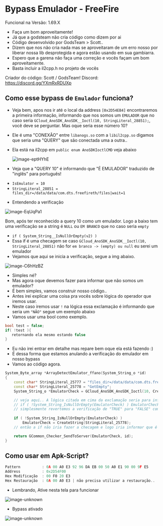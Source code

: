 # Bypass Emulador - FreeFire
Funcional na Versão: 1.69.X
- Faça um bom aproveitamente!
- Já que a godsteam não cria código como dizem por ai
- Código desenvolvido por GodsTeam > Scott..
- Dizem que nos não cria nada mas se aproveitaram de um erro nosso por liberar nossa lib desprotegida e agora estão usando em sua gambiarra.
- Espero que a garena não faça uma correção e vocês façam um bom aproveitamente.
- Basta incluir a il2cpp.h no projeto de vocês

Criador do código: Scott / GodsTeam!
Discord: https://discord.gg/YXmRxRDUXp

## Como esse bypass de `Emulador` funciona?
+ Veja bem, apos nos ir até o local da address `[0x2D54EB4]` encontraremos a primeira informação, informando que nos somos um `EMULADOR` que no caso seria `GCloud_AnoSDK_AnoSDK__Ioctl(10, StringLiteral_28851);`, você deve se perguntar. Mas oque seria esse número 10?
+ Ele é uma "CONEXÃO" entre `libanogs.so` com a `libil2cpp.so` digamos que seria uma "QUERY" que são conectada uma a outra.. 
+ Ela está na il2cpp em `public enum AnoSDKIoctlCMD` veja abaixo

  ![image-eptHYhE](https://i.imgur.com/eptHYhE.png)
  
+ Veja que a "QUERY 10" é informando que "É EMULADOR" traduzido de "inglês" para português!

- `IsEmulator = 10`
- `StringLiteral_28851 = files_dir=/data/data/com.dts.freefireth/files|wait=1`

+ Entendendo a verificação

![image-EqUqPa1](https://i.imgur.com/EqUqPa1.png)

Bom, após ter reconhecido a query 10 como um emulador. Logo a baixo tem uma verificação se a string é `NULL` ou `EM BRANCO` que no caso seria `empty`
+ `if ( System_String__IsNullOrEmpty(v2) )`
+ Essa if é uma checagem se caso `GCloud_AnoSDK_AnoSDK__Ioctl(10, StringLiteral_28851)` não for `em branco -> (empty) ou null` eu serei um emulador
+ Vejamos que aqui se inicia a verificação, segue a img abaixo.

![image-C6hHzBZ](https://i.imgur.com/C6hHzBZ.png)

+ Simples né?
+ Mas agora oque devemos fazer para informar que não somos um emulador?
+ É bem simples, vamos construir nosso código..
+ Antes irei explicar uma coisa pra vocês sobre lógica do operador que iremos usar.
+ Neste caso iremos usar `!` na lógica essa exclamação é informando que seria um `"NÃO"` segue um exemplo abaixo
+ Vamos usar uma bool como exemplo.

```cpp
bool test = false;
if( !test ){
   retornando ela mesmo estando false
}
```
+ Eu não irei entrar em detalhe mas repare bem oque ela está fazendo :)
+ É dessa forma que estamos anulando a verificação do emulador em nosso bypass
+ Vamos ao código agora.
```cpp
System_Byte_array *ArrayDetectEmulator_ffano(System_String_o *id)
{
    const char* StringLiteral_25777 = "files_dir=/data/data/com.dts.freefireth/files|wait=1";
    const char* StringLiteral_25778 = "GetEmpty";
    System_String_o *EmulatorCheck = GCloud_AnoSDK_AnoSDK_Ioctl(10, CreateString(StringLiteral_25777));

    // veja aqui.. A lógica citada em cima da exclamação seria para informar que +
    // if ( !System_String_IsNullOrEmpty(EmulatorCheck) ) EmulatorCheck seria a StringLiteral_25778
    // simplesmente revertemos a verificação de "TRUE" para "FALSE" com a exclamação.
    
    if ( !System_String_IsNullOrEmpty(EmulatorCheck) )
        EmulatorCheck = CreateString(StringLiteral_25778);
    // então a if não iria fazer a checagem e logo iria informar que é um Empty = mobile

    return GCommon_Checker_SendToServer(EmulatorCheck, id);
}
```

## Como usar em Apk-Script?

```cpp
Pattern          : 0A 00 A0 E3 92 96 DA EB 00 50 A0 E1 90 00 9F E5 
Address          : 0x2D54F00
Hex Modificação  : 00 F0 20 E3
Hex Restauração  : 0A 00 A0 E3 | não precisa utilizar a restauração..
```
+ Lembrando, Ative nesta tela para funcionar

![image-unknown](https://media.discordapp.net/attachments/944537033706209290/946064937854320680/unknown.png)

+ Bypass ativado

![image-unknown](https://media.discordapp.net/attachments/944537033706209290/946065009480450108/unknown.png)
